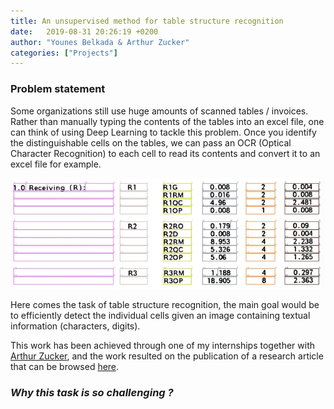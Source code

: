 ```yaml
---
title: An unsupervised method for table structure recognition
date:   2019-08-31 20:26:19 +0200
author: "Younes Belkada & Arthur Zucker"
categories: ["Projects"]
---
```


### Problem statement

Some organizations still use huge amounts of scanned tables / invoices. Rather than manually typing the contents of the tables into an excel file, one can think of using Deep Learning to tackle this problem.
Once you identify the distinguishable cells on the tables, we can pass an OCR (Optical Character Recognition) to each cell to read its contents and convert it to an excel file for example.

![The method performs table structure recognition in an unsupervised way](/images/projects/table.png)

Here comes the task of table structure recognition, the main goal would be to efficiently detect the individual cells given an image containing textual information (characters, digits).

This work has been achieved through one of my internships together with [Arthur Zucker](https://arthurzucker.github.io/), and the work resulted on the publication of a research article that can be browsed [here](https://link.springer.com/article/10.1007/s11036-021-01759-9).

### ***Why this task is so challenging ?***